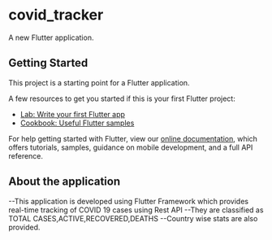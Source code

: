 # covid_tracker

A new Flutter application.

## Getting Started

This project is a starting point for a Flutter application.

A few resources to get you started if this is your first Flutter project:

- [Lab: Write your first Flutter app](https://flutter.dev/docs/get-started/codelab)
- [Cookbook: Useful Flutter samples](https://flutter.dev/docs/cookbook)

For help getting started with Flutter, view our
[online documentation](https://flutter.dev/docs), which offers tutorials,
samples, guidance on mobile development, and a full API reference.

## About the application

--This application is developed using Flutter Framework which provides real-time tracking of COVID 19 cases using Rest API 
--They are classified as TOTAL CASES,ACTIVE,RECOVERED,DEATHS
--Country wise stats are also provided.
